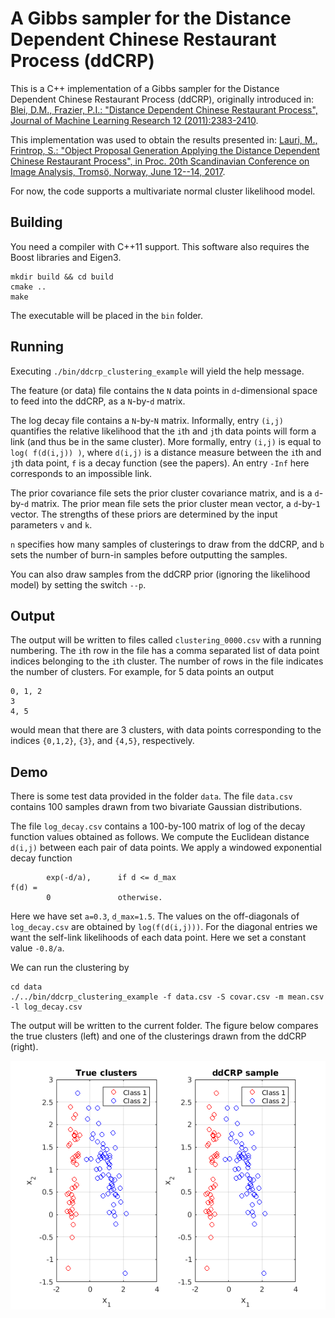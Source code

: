# A Gibbs sampler for the Distance Dependent Chinese Restaurant Process (ddCRP)
This is a C++ implementation of a Gibbs sampler for the Distance Dependent Chinese Restaurant Process (ddCRP), originally introduced in:
[Blei, D.M., Frazier, P.I.: "Distance Dependent Chinese Restaurant Process", Journal of Machine Learning Research 12 (2011):2383-2410](http://www.cs.columbia.edu/~blei/papers/BleiFrazier2011.pdf).

This implementation was used to obtain the results presented in: [Lauri, M., Frintrop, S.: "Object Proposal Generation Applying the Distance Dependent Chinese Restaurant Process", in Proc. 20th Scandinavian Conference on Image Analysis, Tromsö, Norway, June 12--14, 2017](https://doi.org/10.1007/978-3-319-59126-1_22).

For now, the code supports a multivariate normal cluster likelihood model.

## Building
You need a compiler with C++11 support.
This software also requires the Boost libraries and Eigen3.
```
mkdir build && cd build
cmake ..
make
```
The executable will be placed in the `bin` folder.

## Running
Executing `./bin/ddcrp_clustering_example` will yield the help message.

The feature (or data) file contains the `N` data points in `d`-dimensional space to feed into the ddCRP, as a `N`-by-`d` matrix.

The log decay file contains a `N`-by-`N` matrix. Informally, entry `(i,j)` quantifies the relative likelihood that the `i`th and `j`th data points will form a link (and thus be in the same cluster). More formally, entry `(i,j)` is equal to `log( f(d(i,j)) )`, where `d(i,j)` is a distance measure between the `i`th and `j`th data point, `f` is a decay function (see the papers). An entry `-Inf` here corresponds to an impossible link.

The prior covariance file sets the prior cluster covariance matrix, and is a `d`-by-`d` matrix.
The prior mean file sets the prior cluster mean vector, a `d`-by-`1` vector.
The strengths of these priors are determined by the input parameters `v` and `k`.

`n` specifies how many samples of clusterings to draw from the ddCRP, and `b` sets the number of burn-in samples before outputting the samples.

You can also draw samples from the ddCRP prior (ignoring the likelihood model) by setting the switch `--p`.

## Output
The output will be written to files called `clustering_0000.csv` with a running numbering.
The `i`th row in the file has a comma separated list of data point indices belonging to the `i`th cluster.
The number of rows in the file indicates the number of clusters.
For example, for 5 data points an output
```
0, 1, 2
3
4, 5
```
would mean that there are 3 clusters, with data points corresponding to the indices `{0,1,2}`, `{3}`, and `{4,5}`, respectively.

## Demo
There is some test data provided in the folder `data`. The file `data.csv` contains 100 samples drawn from two bivariate Gaussian distributions.

The file `log_decay.csv` contains a 100-by-100 matrix of log of the decay function values obtained as follows.
We compute the Euclidean distance `d(i,j)` between each pair of data points.
We apply a windowed exponential decay function
```
		exp(-d/a),		if d <= d_max
f(d) = 
		0				otherwise.
```
Here we have set `a=0.3`, `d_max=1.5`. 
The values on the off-diagonals of `log_decay.csv` are obtained by `log(f(d(i,j)))`.
For the diagonal entries we want the self-link likelihoods of each data point. Here we set a constant value `-0.8/a`.

We can run the clustering by
```
cd data
./../bin/ddcrp_clustering_example -f data.csv -S covar.csv -m mean.csv -l log_decay.csv
```
The output will be written to the current folder.
The figure below compares the true clusters (left) and one of the clusterings drawn from the ddCRP (right).

![clustering example](/fig/example.png?raw=true)
